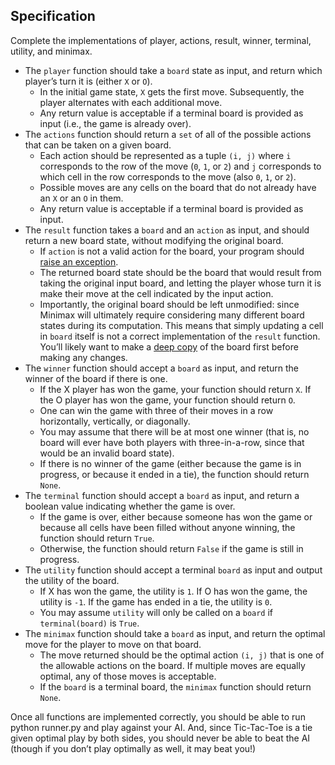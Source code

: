 ## Specification
Complete the implementations of player, actions, result, winner, terminal, utility, and minimax.

<ul class="fa-ul">
  <li data-marker="*"><span class="fa-li"><i class="fas fa-square"></i></span>The <code class="language-plaintext highlighter-rouge">player</code> function should take a <code class="language-plaintext highlighter-rouge">board</code> state as input, and return which player’s turn it is (either <code class="language-plaintext highlighter-rouge">X</code> or <code class="language-plaintext highlighter-rouge">O</code>).
    <ul class="fa-ul">
      <li data-marker="*"><span class="fa-li"><i class="fas fa-square"></i></span>In the initial game state, <code class="language-plaintext highlighter-rouge">X</code> gets the first move. Subsequently, the player alternates with each additional move.</li>
      <li data-marker="*"><span class="fa-li"><i class="fas fa-square"></i></span>Any return value is acceptable if a terminal board is provided as input (i.e., the game is already over).</li>
    </ul>
  </li>
  <li data-marker="*"><span class="fa-li"><i class="fas fa-square"></i></span>The <code class="language-plaintext highlighter-rouge">actions</code> function should return a <code class="language-plaintext highlighter-rouge">set</code> of all of the possible actions that can be taken on a given board.
    <ul class="fa-ul">
      <li data-marker="*"><span class="fa-li"><i class="fas fa-square"></i></span>Each action should be represented as a tuple <code class="language-plaintext highlighter-rouge">(i, j)</code> where <code class="language-plaintext highlighter-rouge">i</code> corresponds to the row of the move (<code class="language-plaintext highlighter-rouge">0</code>, <code class="language-plaintext highlighter-rouge">1</code>, or <code class="language-plaintext highlighter-rouge">2</code>) and <code class="language-plaintext highlighter-rouge">j</code> corresponds to which cell in the row corresponds to the move (also <code class="language-plaintext highlighter-rouge">0</code>, <code class="language-plaintext highlighter-rouge">1</code>, or <code class="language-plaintext highlighter-rouge">2</code>).</li>
      <li data-marker="*"><span class="fa-li"><i class="fas fa-square"></i></span>Possible moves are any cells on the board that do not already have an <code class="language-plaintext highlighter-rouge">X</code> or an <code class="language-plaintext highlighter-rouge">O</code> in them.</li>
      <li data-marker="*"><span class="fa-li"><i class="fas fa-square"></i></span>Any return value is acceptable if a terminal board is provided as input.</li>
    </ul>
  </li>
  <li data-marker="*"><span class="fa-li"><i class="fas fa-square"></i></span>The <code class="language-plaintext highlighter-rouge">result</code> function takes a <code class="language-plaintext highlighter-rouge">board</code> and an <code class="language-plaintext highlighter-rouge">action</code> as input, and should return a new board state, without modifying the original board.
    <ul class="fa-ul">
      <li data-marker="*"><span class="fa-li"><i class="fas fa-square"></i></span>If <code class="language-plaintext highlighter-rouge">action</code> is not a valid action for the board, your program should <a href="https://docs.python.org/3/tutorial/errors.html#raising-exceptions">raise an exception</a>.</li>
      <li data-marker="*"><span class="fa-li"><i class="fas fa-square"></i></span>The returned board state should be the board that would result from taking the original input board, and letting the player whose turn it is make their move at the cell indicated by the input action.</li>
      <li data-marker="*"><span class="fa-li"><i class="fas fa-square"></i></span>Importantly, the original board should be left unmodified: since Minimax will ultimately require considering many different board states during its computation. This means that simply updating a cell in <code class="language-plaintext highlighter-rouge">board</code> itself is not a correct implementation of the <code class="language-plaintext highlighter-rouge">result</code> function. You’ll likely want to make a <a href="https://docs.python.org/3/library/copy.html#copy.deepcopy">deep copy</a> of the board first before making any changes.</li>
    </ul>
  </li>
  <li data-marker="*"><span class="fa-li"><i class="fas fa-square"></i></span>The <code class="language-plaintext highlighter-rouge">winner</code> function should accept a <code class="language-plaintext highlighter-rouge">board</code> as input, and return the winner of the board if there is one.
    <ul class="fa-ul">
      <li data-marker="*"><span class="fa-li"><i class="fas fa-square"></i></span>If the X player has won the game, your function should return <code class="language-plaintext highlighter-rouge">X</code>. If the O player has won the game, your function should return <code class="language-plaintext highlighter-rouge">O</code>.</li>
      <li data-marker="*"><span class="fa-li"><i class="fas fa-square"></i></span>One can win the game with three of their moves in a row horizontally, vertically, or diagonally.</li>
      <li data-marker="*"><span class="fa-li"><i class="fas fa-square"></i></span>You may assume that there will be at most one winner (that is, no board will ever have both players with three-in-a-row, since that would be an invalid board state).</li>
      <li data-marker="*"><span class="fa-li"><i class="fas fa-square"></i></span>If there is no winner of the game (either because the game is in progress, or because it ended in a tie), the function should return <code class="language-plaintext highlighter-rouge">None</code>.</li>
    </ul>
  </li>
  <li data-marker="*"><span class="fa-li"><i class="fas fa-square"></i></span>The <code class="language-plaintext highlighter-rouge">terminal</code> function should accept a <code class="language-plaintext highlighter-rouge">board</code> as input, and return a boolean value indicating whether the game is over.
    <ul class="fa-ul">
      <li data-marker="*"><span class="fa-li"><i class="fas fa-square"></i></span>If the game is over, either because someone has won the game or because all cells have been filled without anyone winning, the function should return <code class="language-plaintext highlighter-rouge">True</code>.</li>
      <li data-marker="*"><span class="fa-li"><i class="fas fa-square"></i></span>Otherwise, the function should return <code class="language-plaintext highlighter-rouge">False</code> if the game is still in progress.</li>
    </ul>
  </li>
  <li data-marker="*"><span class="fa-li"><i class="fas fa-square"></i></span>The <code class="language-plaintext highlighter-rouge">utility</code> function should accept a terminal <code class="language-plaintext highlighter-rouge">board</code> as input and output the utility of the board.
    <ul class="fa-ul">
      <li data-marker="*"><span class="fa-li"><i class="fas fa-square"></i></span>If X has won the game, the utility is <code class="language-plaintext highlighter-rouge">1</code>. If O has won the game, the utility is <code class="language-plaintext highlighter-rouge">-1</code>. If the game has ended in a tie, the utility is <code class="language-plaintext highlighter-rouge">0</code>.</li>
      <li data-marker="*"><span class="fa-li"><i class="fas fa-square"></i></span>You may assume <code class="language-plaintext highlighter-rouge">utility</code> will only be called on a <code class="language-plaintext highlighter-rouge">board</code> if <code class="language-plaintext highlighter-rouge">terminal(board)</code> is <code class="language-plaintext highlighter-rouge">True</code>.</li>
    </ul>
  </li>
  <li data-marker="*"><span class="fa-li"><i class="fas fa-square"></i></span>The <code class="language-plaintext highlighter-rouge">minimax</code> function should take a <code class="language-plaintext highlighter-rouge">board</code> as input, and return the optimal move for the player to move on that board.
    <ul class="fa-ul">
      <li data-marker="*"><span class="fa-li"><i class="fas fa-square"></i></span>The move returned should be the optimal action <code class="language-plaintext highlighter-rouge">(i, j)</code> that is one of the allowable actions on the board. If multiple moves are equally optimal, any of those moves is acceptable.</li>
      <li data-marker="*"><span class="fa-li"><i class="fas fa-square"></i></span>If the <code class="language-plaintext highlighter-rouge">board</code> is a terminal board, the <code class="language-plaintext highlighter-rouge">minimax</code> function should return <code class="language-plaintext highlighter-rouge">None</code>.</li>
    </ul>
  </li>
</ul>

Once all functions are implemented correctly, you should be able to run python runner.py and play against your AI. And, since Tic-Tac-Toe is a tie given optimal play by both sides, you should never be able to beat the AI (though if you don’t play optimally as well, it may beat you!)